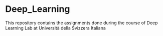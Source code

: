 # Deep_Learning
This repository contains the assignments done during the course of Deep Learning Lab at Università della Svizzera Italiana
